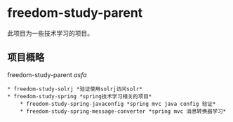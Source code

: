 # freedom-study-parent
此项目为一些技术学习的项目。

## 项目概略
freedom-study-parent *asfa*

	* freedom-study-solrj *验证使用solrj访问solr*
	* freedom-study-spring *spring技术学习相关的项目*
		* freedom-study-spring-javaconfig *spring mvc java config 验证*
		* freedom-study-spring-message-converter *spring mvc 消息转换器学习*
